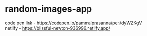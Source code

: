 # random-images-app

code pen link - https://codepen.io/pammalprasanna/pen/dyWZKgV  
netlify - https://blissful-newton-936996.netlify.app/
